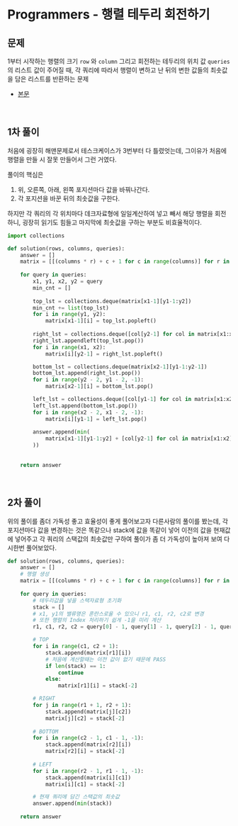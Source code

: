 # Programmers - 행렬 테두리 회전하기

## 문제

1부터 시작하는 행렬의 크기 `row` 와 `column` 그리고 회전하는 테두리의 위치 값 `queries`의 리스트 값이 주어질 때,
각 쿼리에 따라서 행렬이 변하고 난 뒤의 변한 값들의 최솟값을 담은 리스트를 반환하는 문제

- [본문](https://programmers.co.kr/learn/courses/30/lessons/77485)

<br>

## 1차 풀이

처음에 굉장히 해맨문제로서 테스크케이스가 3번부터 다 틀렸엇는데, 그이유가 처음에 행렬을 만들 시 잘못 만들어서 그런 거였다.

풀이의 핵심은
1. 위, 오른쪽, 아래, 왼쪽 포지션마다 값을 바꿔나간다.
2. 각 포지션을 바꾼 뒤의 최솟값을 구한다.

하지만 각 쿼리의 각 위치마다 데크자료형에 일일계산하여 넣고 빼서 해당 행렬을 회전하니, 굉장히 읽기도 힘들고 마지막에 최솟값을 구하는 부분도 비효율적이다.

```python
import collections

def solution(rows, columns, queries):
    answer = []
    matrix = [[(columns * r) + c + 1 for c in range(columns)] for r in range(rows)]
    
    for query in queries:
        x1, y1, x2, y2 = query
        min_cnt = []
        
        top_lst = collections.deque(matrix[x1-1][y1-1:y2])
        min_cnt += list(top_lst)
        for i in range(y1, y2):
            matrix[x1-1][i] = top_lst.popleft()
        
        right_lst = collections.deque([col[y2-1] for col in matrix[x1:x2]])
        right_lst.appendleft(top_lst.pop())
        for i in range(x1, x2):
            matrix[i][y2-1] = right_lst.popleft()

        bottom_lst = collections.deque(matrix[x2-1][y1-1:y2-1])
        bottom_lst.append(right_lst.pop())
        for i in range(y2 - 2, y1 - 2, -1):
            matrix[x2-1][i] = bottom_lst.pop()

        left_lst = collections.deque([col[y1-1] for col in matrix[x1:x2-1]])
        left_lst.append(bottom_lst.pop())
        for i in range(x2 - 2, x1 - 2, -1):
            matrix[i][y1-1] = left_lst.pop()
        
        answer.append(min(
            matrix[x1-1][y1-1:y2] + [col[y2-1] for col in matrix[x1:x2]] + matrix[x2-1][y1-1:y2-1] + [col[y1-1] for col in matrix[x1:x2-1]]
        ))
        
        
    return answer
```

<br>

## 2차 풀이

위의 풀이를 좀더 가독성 좋고 효율성이 좋게 풀어보고자 다른사람의 풀이를 봤는데, 
각 포지션마다 값을 변경하는 것은 똑같으나 stack에 값을 똑같이 넣어 이전의 값을 현재값에 넣어주고 각 쿼리의 스택값의 최솟값만 구하여
풀이가 좀 더 가독성이 높아져 보여 다시한번 풀어보았다.

```python
def solution(rows, columns, queries):
    answer = []
    # 행렬 생성
    matrix = [[(columns * r) + c + 1 for c in range(columns)] for r in range(rows)]
    
    for query in queries:
        # 테두리값을 넣을 스택자료형 초기화
        stack = []
        # x1, y1의 밸류명은 혼란스로울 수 있으니 r1, c1, r2, c2로 변경
        # 또한 행렬의 Index 처리하기 쉽게 -1을 미리 계산
        r1, c1, r2, c2 = query[0] - 1, query[1] - 1, query[2] - 1, query[3] - 1

        # TOP
        for i in range(c1, c2 + 1):
            stack.append(matrix[r1][i])
            # 처음에 계산할때는 이전 값이 없기 때문에 PASS
            if len(stack) == 1:
                continue
            else:
                matrix[r1][i] = stack[-2]    

        # RIGHT
        for j in range(r1 + 1, r2 + 1):
            stack.append(matrix[j][c2])
            matrix[j][c2] = stack[-2]
        
        # BOTTOM
        for i in range(c2 - 1, c1 - 1, -1):
            stack.append(matrix[r2][i])
            matrix[r2][i] = stack[-2]
            
        # LEFT
        for i in range(r2 - 1, r1 - 1, -1):
            stack.append(matrix[i][c1])
            matrix[i][c1] = stack[-2]

        # 현재 쿼리에 담긴 스택값의 최솟값
        answer.append(min(stack))
        
    return answer
```